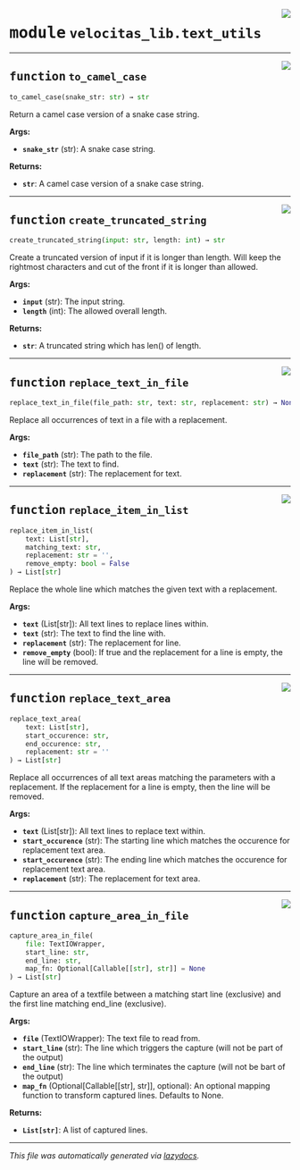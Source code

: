 <!-- markdownlint-disable -->

<a href="../velocitas_lib/text_utils.py#L0"><img align="right" style="float:right;" src="https://img.shields.io/badge/-source-cccccc?style=flat-square"></a>

# <kbd>module</kbd> `velocitas_lib.text_utils`





---

<a href="../velocitas_lib/text_utils.py#L19"><img align="right" style="float:right;" src="https://img.shields.io/badge/-source-cccccc?style=flat-square"></a>

## <kbd>function</kbd> `to_camel_case`

```python
to_camel_case(snake_str: str) → str
```

Return a camel case version of a snake case string. 



**Args:**
 
 - <b>`snake_str`</b> (str):  A snake case string. 



**Returns:**
 
 - <b>`str`</b>:  A camel case version of a snake case string. 


---

<a href="../velocitas_lib/text_utils.py#L31"><img align="right" style="float:right;" src="https://img.shields.io/badge/-source-cccccc?style=flat-square"></a>

## <kbd>function</kbd> `create_truncated_string`

```python
create_truncated_string(input: str, length: int) → str
```

Create a truncated version of input if it is longer than length. Will keep the rightmost characters and cut of the front if it is longer than allowed. 



**Args:**
 
 - <b>`input`</b> (str):  The input string. 
 - <b>`length`</b> (int):  The allowed overall length. 



**Returns:**
 
 - <b>`str`</b>:  A truncated string which has len() of length. 


---

<a href="../velocitas_lib/text_utils.py#L49"><img align="right" style="float:right;" src="https://img.shields.io/badge/-source-cccccc?style=flat-square"></a>

## <kbd>function</kbd> `replace_text_in_file`

```python
replace_text_in_file(file_path: str, text: str, replacement: str) → None
```

Replace all occurrences of text in a file with a replacement. 



**Args:**
 
 - <b>`file_path`</b> (str):  The path to the file. 
 - <b>`text`</b> (str):  The text to find. 
 - <b>`replacement`</b> (str):  The replacement for text. 


---

<a href="../velocitas_lib/text_utils.py#L68"><img align="right" style="float:right;" src="https://img.shields.io/badge/-source-cccccc?style=flat-square"></a>

## <kbd>function</kbd> `replace_item_in_list`

```python
replace_item_in_list(
    text: List[str],
    matching_text: str,
    replacement: str = '',
    remove_empty: bool = False
) → List[str]
```

Replace the whole line which matches the given text with a replacement. 



**Args:**
 
 - <b>`text`</b> (List[str]):  All text lines to replace lines within. 
 - <b>`text`</b> (str):  The text to find the line with. 
 - <b>`replacement`</b> (str):  The replacement for line. 
 - <b>`remove_empty`</b> (bool):  If true and the replacement for a line is empty, the line will be removed. 


---

<a href="../velocitas_lib/text_utils.py#L96"><img align="right" style="float:right;" src="https://img.shields.io/badge/-source-cccccc?style=flat-square"></a>

## <kbd>function</kbd> `replace_text_area`

```python
replace_text_area(
    text: List[str],
    start_occurence: str,
    end_occurence: str,
    replacement: str = ''
) → List[str]
```

Replace all occurrences of all text areas matching the parameters with a replacement. If the replacement for a line is empty, then the line will be removed. 



**Args:**
 
 - <b>`text`</b> (List[str]):  All text lines to replace text within. 
 - <b>`start_occurence`</b> (str):  The starting line which matches the occurence for replacement text area. 
 - <b>`start_occurence`</b> (str):  The ending line which matches the occurence for replacement text area. 
 - <b>`replacement`</b> (str):  The replacement for text area. 


---

<a href="../velocitas_lib/text_utils.py#L130"><img align="right" style="float:right;" src="https://img.shields.io/badge/-source-cccccc?style=flat-square"></a>

## <kbd>function</kbd> `capture_area_in_file`

```python
capture_area_in_file(
    file: TextIOWrapper,
    start_line: str,
    end_line: str,
    map_fn: Optional[Callable[[str], str]] = None
) → List[str]
```

Capture an area of a textfile between a matching start line (exclusive) and the first line matching end_line (exclusive). 



**Args:**
 
 - <b>`file`</b> (TextIOWrapper):  The text file to read from. 
 - <b>`start_line`</b> (str):  The line which triggers the capture (will not be part of the output) 
 - <b>`end_line`</b> (str):  The line which terminates the capture (will not be bart of the output) 
 - <b>`map_fn`</b> (Optional[Callable[[str], str]], optional):  An optional mapping function to transform captured lines. Defaults to None. 



**Returns:**
 
 - <b>`List[str]`</b>:  A list of captured lines. 




---

_This file was automatically generated via [lazydocs](https://github.com/ml-tooling/lazydocs)._
